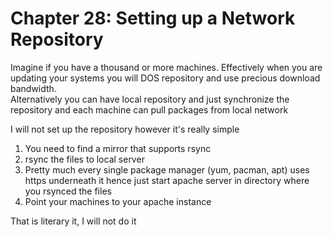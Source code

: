 # Chapter 28: Setting up a Network Repository
Imagine if you have a thousand or more machines. Effectively when you are updating your systems you will DOS repository and use precious download bandwidth. <br>
Alternatively you can have local repository and just synchronize the repository and each machine can pull packages from local network <br>

I will not set up the repository however it's really simple <br>
1. You need to find a mirror that supports rsync 
2. rsync the files to local server
3. Pretty much every single package manager (yum, pacman, apt) uses https underneath it hence just start apache server in directory where you rsynced the files <br>
4. Point your machines to your apache instance

That is literary it, I will not do it 